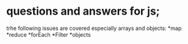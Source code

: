 # questions and answers for js;
trhe following issues are covered especially arrays and objects:
*map
*reduce
*forEach
*Filter
*objects
